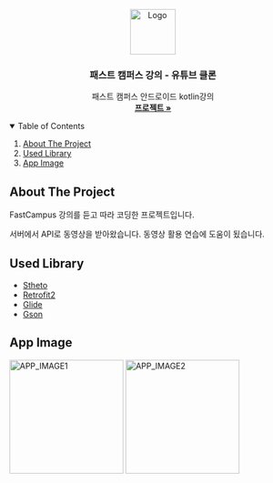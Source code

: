 <p align="center">
  <a href="https://github.com/kimhyungho/ANDROID-FastCampusYoutubeClone/">
    <img src="https://github.com/kimhyungho/ANDROID-FastCampusYoutubeClone/blob/master/youtube_logo.png" alt="Logo" width="80">
  </a>

  <h3 align="center">패스트 캠퍼스 강의 - 유튜브 클론</h3>

  <p align="center">
    패스트 캠퍼스 안드로이드 kotlin강의
    <br />
    <a href="https://github.com/kimhyungho/ANDROID-FastCampusYoutubeClone/"><strong>프로젝트 »</strong></a>
    <br />
  </p>
</p>


<details open="open">
  <summary>Table of Contents</summary>
  <ol>
    <li><a href="#about-the-project">About The Project</a></li>
    <li><a href="#used-library">Used Library</a></li>
    <li><a href="#app-image">App Image</a></li>
  </ol>
</details>



<!-- ABOUT THE PROJECT -->
## About The Project

FastCampus 강의를 듣고 따라 코딩한 프로젝트입니다.

서버에서 API로 동영상을 받아왔습니다. 동영상 활용 연습에 도움이 됬습니다.

<!-- USED LIBRARY -->
## Used Library
* [Stheto](http://facebook.github.io/stetho/)
* [Retrofit2](https://square.github.io/retrofit/)
* [Glide](https://github.com/bumptech/glide)
* [Gson](https://github.com/google/gson)


<!-- APP IMAGE -->
## App Image
<p>
  <img src="https://github.com/kimhyungho/ANDROID-FastCampusYoutubeClone/blob/master/hyungtube_image/1.JPG" alt="APP_IMAGE1" width="200"/>
  <img src="https://github.com/kimhyungho/ANDROID-FastCampusYoutubeClone/blob/master/hyungtube_image/2.JPG" alt="APP_IMAGE2" width="200"/>
</p>
